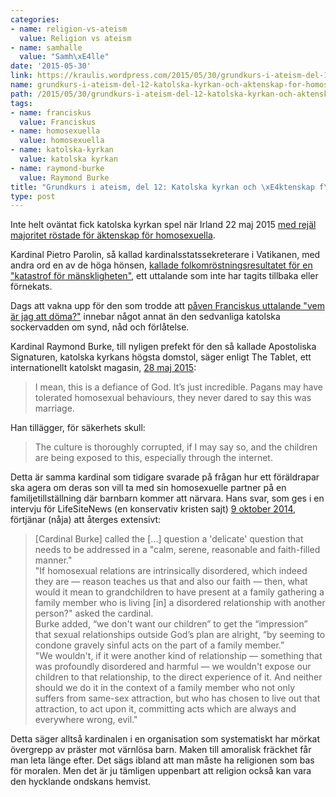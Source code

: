 ```yaml
---
categories:
- name: religion-vs-ateism
  value: Religion vs ateism
- name: samhalle
  value: "Samh\xE4lle"
date: '2015-05-30'
link: https://kraulis.wordpress.com/2015/05/30/grundkurs-i-ateism-del-12-katolska-kyrkan-och-aktenskap-for-homosexuella/
name: grundkurs-i-ateism-del-12-katolska-kyrkan-och-aktenskap-for-homosexuella
path: /2015/05/30/grundkurs-i-ateism-del-12-katolska-kyrkan-och-aktenskap-for-homosexuella/
tags:
- name: franciskus
  value: Franciskus
- name: homosexuella
  value: homosexuella
- name: katolska-kyrkan
  value: katolska kyrkan
- name: raymond-burke
  value: Raymond Burke
title: "Grundkurs i ateism, del 12: Katolska kyrkan och \xE4ktenskap f\xF6r homosexuella"
type: post
---
```

Inte helt oväntat fick katolska kyrkan spel när Irland 22 maj 2015 [med rejäl majoritet röstade för äktenskap för homosexuella](http://www.referendum.ie/results.php?ref=10). 

Kardinal Pietro Parolin, så kallad kardinalsstatssekreterare i Vatikanen, med andra ord en av de höga hönsen, [kallade folkomröstningsresultatet för en "katastrof för mänskligheten"](http://www.irishtimes.com/news/social-affairs/religion-and-beliefs/vatican-stands-by-cardinal-s-remarks-on-referendum-1.2227805), ett uttalande som inte har tagits tillbaka eller förnekats.

Dags att vakna upp för den som trodde att [påven Franciskus uttalande "vem är jag att döma?"](http://www.npr.org/sections/thetwo-way/2013/07/29/206622682/pope-francis-discusses-gay-catholics-who-am-i-to-judge) innebar något annat än den sedvanliga katolska sockervadden om synd, nåd och förlåtelse.

Kardinal Raymond Burke, till nyligen prefekt för den så kallade Apostoliska Signaturen, katolska kyrkans högsta domstol, säger enligt The Tablet, ett internationellt katolskt magasin, [28 maj 2015](http://www.thetablet.co.uk/news/2108/0/ireland-is-worse-than-the-pagans-for-legalising-gay-marriage-says-senior-cardinal):

> I mean, this is a defiance of God. It’s just incredible. Pagans may have tolerated homosexual behaviours, they never dared to say this was marriage.

Han tillägger, för säkerhets skull:

> The culture is thoroughly corrupted, if I may say so, and the children are being exposed to this, especially through the internet.

Detta är samma kardinal som tidigare svarade på frågan hur ett föräldrapar ska agera om deras son vill ta med sin homosexuelle partner på en familjetillställning där barnbarn kommer att närvara. Hans svar, som ges i en intervju för LifeSiteNews (en konservativ kristen sajt) [9 oktober 2014](https://www.lifesitenews.com/news/exclusive-cardinal-burke-responds-to-australian-couples-synod-presentation), förtjänar (nåja) att återges extensivt:

> [Cardinal Burke] called the [...] question a 'delicate' question that needs to be addressed in a "calm, serene, reasonable and faith-filled manner."  
> "If homosexual relations are intrinsically disordered, which indeed they are — reason teaches us that and also our faith — then, what would it mean to grandchildren to have present at a family gathering a family member who is living [in] a disordered relationship with another person?" asked the cardinal.  
> Burke added, “we don't want our children” to get the “impression” that sexual relationships outside God’s plan are alright, “by seeming to condone gravely sinful acts on the part of a family member.”  
> "We wouldn't, if it were another kind of relationship — something that was profoundly disordered and harmful — we wouldn't expose our children to that relationship, to the direct experience of it. And neither should we do it in the context of a family member who not only suffers from same-sex attraction, but who has chosen to live out that attraction, to act upon it, committing acts which are always and everywhere wrong, evil."  

Detta säger alltså kardinalen i en organisation som systematiskt har mörkat övergrepp av präster mot värnlösa barn. Maken till amoralisk fräckhet får man leta länge efter. Det sägs ibland att man måste ha religionen som bas för moralen. Men det är ju tämligen uppenbart att religion också kan vara den hycklande ondskans hemvist.
